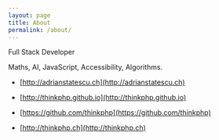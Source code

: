 ```yaml
---
layout: page
title: About
permalink: /about/
---
```


Full Stack Developer

Maths, AI, JavaScript, Accessibility, Algorithms.

* [http://adrianstatescu.ch](http://adrianstatescu.ch)

* [http://thinkphp.github.io](http://thinkphp.github.io)

* [https://github.com/thinkphp](https://github.com/thinkphp)

* [http://thinkphp.ch](http://thinkphp.ch)
